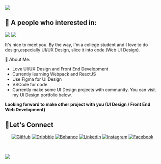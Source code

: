 <img src="https://i.postimg.cc/XqSytvcF/rey-heading.png">

## 🤵 A people who interested in:

<img src="https://i.postimg.cc/Qxgn49kQ/rey-ui.png"> <img src="https://i.postimg.cc/mg8p4vnh/rey-fe.png">

It's nice to meet you. By the way, I'm a college student and I love to do design,especially UI/UX Design, slice it into code (Web UI Design).

👀 About Me:
* Love UI/UX Design and Front End Development
* Currently learning Webpack and ReactJS
* Use Figma for UI Design
* VSCode for code
* Currently make some UI Design projects with community. You can visit my UI Design portfolio below.

**Looking forward to make other project with you (UI Design / Front End Web Development)**

## 🤝Let's Connect
<p align="center">
	<a href="https://github.com/reymunda"><img src="https://i.postimg.cc/9QtVYnKp/rey-github.png" alt="GitHub"/></a>
	<a href="https://dribbble.com/reymunda"><img src="https://i.postimg.cc/0jw1MW77/rey-dribbble.png" target="_blank" alt="Dribbble"/></a>
	<a href="https://www.behance.net/reymdw"><img src="https://i.postimg.cc/NfXQ5MxZ/Frame-172.png" target="_blank" alt="Behance"/></a>
	<a href="din.com/in/reymunda-dwi-alfathur-63710a1b7/"><img src="https://i.postimg.cc/MG3G1LfL/rey-linkedin.png" target="_blank" alt="LinkedIn"/></a>
	<a href="https://www.instagram.com/rey.4302/"><img src="https://i.postimg.cc/tTLCMV5t/rey-instagram.png" target="_blank" alt="Instagram"/></a>
	<a href="http://www.facebook.com/reymunda.t.m"><img src="https://i.postimg.cc/Nfvj8mLQ/rey-facebook.png" target="_blank" alt="Facebook"/></a>
</p>
<br><br>
<img src="https://i.postimg.cc/GmkYJbb5/rey-thankyou2.png">
